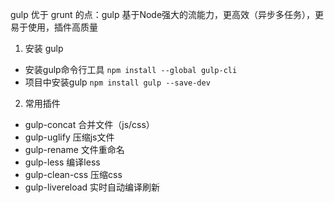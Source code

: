 gulp 优于 grunt 的点：gulp 基于Node强大的流能力，更高效（异步多任务），更易于使用，插件高质量

1. 安装 gulp

* 安装gulp命令行工具 `npm install --global gulp-cli`
* 项目中安装gulp `npm install gulp --save-dev`

2. 常用插件

* gulp-concat 合并文件（js/css）
* gulp-uglify 压缩js文件
* gulp-rename 文件重命名
* gulp-less 编译less
* gulp-clean-css 压缩css
* gulp-livereload 实时自动编译刷新